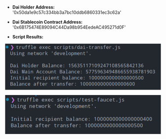 * **Dai Holder Address:** '0x50da1e9c57c334bb3a7bc10ddb6860331ec3c62a'

* **Dai Stablecoin Contract Address:** '0x6B175474E89094C44Da98b954EedeAC495271d0F'

* **Script Results:**

![Dai-Transfer](./Images/dai-transfer.png)

![Dai-Transfer](./Images/test-faucet.png)



